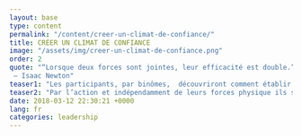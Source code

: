 ```yaml
---
layout: base
type: content
permalink: "/content/creer-un-climat-de-confiance/"
title: CRÉER UN CLIMAT DE CONFIANCE
image: "/assets/img/creer-un-climat-de-confiance.png"
order: 2
quote: "“Lorsque deux forces sont jointes, leur efficacité est double.”
 – Isaac Newton"
teaser1: "Les participants, par binômes,  découvriront comment établir une confiance solide grâce au modèle CRP : Compétition, Réciprocité, Pardon."
teaser2: "Par l’action et indépendamment de leurs forces physique ils seront amenés à expérimenter le dilemme entre la compétition et la collaboration pour relever ce défi avec succès."
date: 2018-03-12 22:30:21 +0000
lang: fr
categories: leadership
---
```

